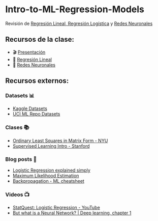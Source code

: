 # Intro-to-ML-Regression-Models

Revisión de [Regresión Lineal, Regresión Logística](Regresión_Lineal.ipynb) y [Redes Neuronales](NN_MNIST.ipynb)

## Recursos de la clase:

- :clapper: [Presentación](https://docs.google.com/presentation/d/e/2PACX-1vQLz8Diqq2u8K9ffhiHAawUx8w0oBtWR47-z2QTV55trY4-KHY1FX4_YP6YAp3MQE0EFrrIFJw8c1dW/pub?start=false&loop=false&delayms=30000#slide=id.p)
- :notebook: [Regresión Lineal](https://colab.research.google.com/drive/1TX80N1eaz2J2eKr1thIXUFtFvSRIOc2Y?usp=sharing)
- :notebook: [Redes Neuronales](https://colab.research.google.com/drive/1czI66gnRU-PGvGwORpAclZgmyxODOBwX?usp=sharing)

## Recursos externos:

### Datasets :bar_chart:

- [Kaggle Datasets](https://www.kaggle.com/datasets)
- [UCI ML Repo Datasets](https://archive.ics.uci.edu/ml/datasets.php)

### Clases :books:

- [Ordinary Least Squares in Matrix Form - NYU](https://web.stanford.edu/~mrosenfe/soc_meth_proj3/matrix_OLS_NYU_notes.pdf)
- [Supervised Learning Intro - Stanford](http://cs229.stanford.edu/notes/cs229-notes1.pdf)

### Blog posts :newspaper:

- [Logistic Regression explained simply](https://towardsdatascience.com/logistic-regression-explained-9ee73cede081)
- [Maximum Likelihood Estimation](https://towardsdatascience.com/maximum-likelihood-estimation-how-it-works-and-implementing-in-python-b0eb2efb360f)
- [Backpropagation - ML cheatsheet](https://ml-cheatsheet.readthedocs.io/en/latest/backpropagation.html)

### Videos :tv:

- [StatQuest: Logistic Regression - YouTube](https://www.youtube.com/watch?v=yIYKR4sgzI8)
- [But what is a Neural Network? | Deep learning, chapter 1](https://www.youtube.com/watch?v=aircAruvnKk)
